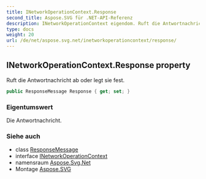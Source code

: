 ```yaml
---
title: INetworkOperationContext.Response
second_title: Aspose.SVG für .NET-API-Referenz
description: INetworkOperationContext eigendom. Ruft die Antwortnachricht ab oder legt sie fest.
type: docs
weight: 20
url: /de/net/aspose.svg.net/inetworkoperationcontext/response/
---
```

## INetworkOperationContext.Response property

Ruft die Antwortnachricht ab oder legt sie fest.

```csharp
public ResponseMessage Response { get; set; }
```

### Eigentumswert

Die Antwortnachricht.

### Siehe auch

* class [ResponseMessage](../../responsemessage/)
* interface [INetworkOperationContext](../)
* namensraum [Aspose.Svg.Net](../../inetworkoperationcontext/)
* Montage [Aspose.SVG](../../../)


